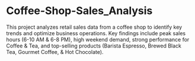# Coffee-Shop-Sales_Analysis
This project analyzes retail sales data from a coffee shop to identify key trends and optimize business operations. Key findings include peak sales hours (6-10 AM &amp; 6-8 PM), high weekend demand, strong performance for Coffee &amp; Tea, and top-selling products (Barista Espresso, Brewed Black Tea, Gourmet Coffee, &amp; Hot Chocolate).
